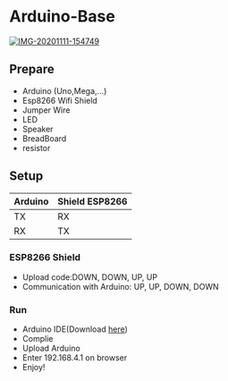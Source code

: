 # Arduino-Base

<a href='https://postimg.cc/7Gc1p7X5' target='_blank'><img src='https://i.postimg.cc/7Gc1p7X5/IMG-20201111-154749.jpg' border='0' alt='IMG-20201111-154749'/></a>

## Prepare

- Arduino (Uno,Mega,...)
- Esp8266 Wifi Shield
- Jumper Wire
- LED
- Speaker
- BreadBoard
- resistor

## Setup

| Arduino         | Shield ESP8266   |
| ----------------| ---------------- |
| TX              | RX               |
| RX              | TX               |

### ESP8266 Shield

- Upload code:DOWN, DOWN, UP, UP
- Communication with Arduino: UP, UP, DOWN, DOWN

### Run

- Arduino IDE(Download [here](https://www.arduino.cc/en/software))
- Complie
- Upload Arduino
- Enter 192.168.4.1 on browser
- Enjoy!
